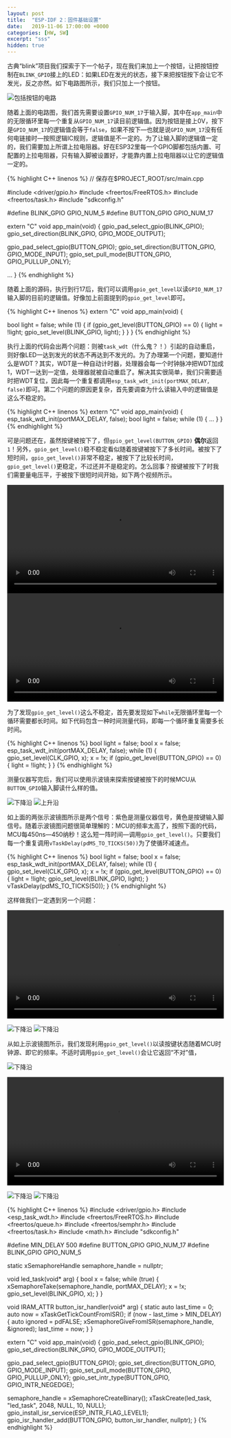 ```yaml
---
layout: post
title:  "ESP-IDF 2：固件基础设置"
date:   2019-11-06 17:00:00 +0000
categories: [HW, SW]
excerpt: "sss"
hidden: true
---
```

古典“blink”项目我们探索于下一个帖子，现在我们来加上一个按钮，让把按钮控制在`BLINK_GPIO`接上的LED：如果LED在发光的状态，接下来把按钮按下会让它不发光，反之亦然。如下电路图所示，我们只加上一个按钮。

![包括按钮的电路](/assets/2019-11-06-esp-idf-2/button-sch.png)

随着上面的电路图，我们首先需要设置`GPIO_NUM_17`于输入脚，其中在`app_main`中的无限循环里每一个重复从`GPIO_NUM_17`读目前逻辑值。因为按钮是接上0V，按下是`GPIO_NUM_17`的逻辑值会等于`false`，如果不按下—也就是说`GPIO_NUM_17`没有任何电链接时—按照逻辑IC规则，逻辑值是不一定的。为了让输入脚的逻辑值一定的，我们需要加上所谓上拉电阻器。好在ESP32里每一个GPIO脚都包括内置、可配置的上拉电阻器，只有输入脚被设置好，才能靠内置上拉电阻器以让它的逻辑值一定的。

{% highlight C++ linenos %}
// 保存在$PROJECT_ROOT/src/main.cpp

#include <driver/gpio.h>
#include <freertos/FreeRTOS.h>
#include <freertos/task.h>
#include "sdkconfig.h"

#define BLINK_GPIO GPIO_NUM_5
#define BUTTON_GPIO GPIO_NUM_17

extern "C" void app_main(void) {
  gpio_pad_select_gpio(BLINK_GPIO);
  gpio_set_direction(BLINK_GPIO, GPIO_MODE_OUTPUT);

  gpio_pad_select_gpio(BUTTON_GPIO);
  gpio_set_direction(BUTTON_GPIO, GPIO_MODE_INPUT);
  gpio_set_pull_mode(BUTTON_GPIO, GPIO_PULLUP_ONLY);

  ...
}
{% endhighlight %}

随着上面的源码，执行到行17后，我们可以调用`gpio_get_level`以读`GPIO_NUM_17`输入脚的目前的逻辑值。好像加上前面提到的`gpio_get_level`即可。

{% highlight C++ linenos %}
extern "C" void app_main(void) {
  
  bool light = false;
  while (1) {
    if (gpio_get_level(BUTTON_GPIO) == 0) {
      light = !light;
      gpio_set_level(BLINK_GPIO, light);
    }
  }
}
{% endhighlight %}

执行上面的代码会出两个问题：则被`task_wdt`（什么鬼？！）引起的自动重启，则好像LED一达到发光的状态不再达到不发光的。为了办理第一个问题，要知道什么是WDT？其实，WDT是一种自动计时器，处理器会每一个时钟脉冲把WDT加成1，WDT一达到一定值，处理器就被自动重启了。解决其实很简单，我们只需要适时把WDT复位，因此每一个重复都调用`esp_task_wdt_init(portMAX_DELAY, false)`即可。第二个问题的原因更复杂，首先要调查为什么读输入中的逻辑值是这么不稳定的。

{% highlight C++ linenos %}
extern "C" void app_main(void) {
  esp_task_wdt_init(portMAX_DELAY, false);
  bool light = false;
  while (1) {
    ...
  }
}
{% endhighlight %}

可是问题还在，虽然按键被按下了，但`gpio_get_level(BUTTON_GPIO)` **偶尔**返回`1`！另外，`gpio_get_level()`稳不稳定看似随着按键被按下了多长时间。被按下了短时间，`gpio_get_level()`非常不稳定，被按下了比较长时间，`gpio_get_level()`更稳定，不过还并不是稳定的。怎么回事？按键被按下了时我们需要量电压平，于被按下很短时间开始，如下两个视频所示。

<div class="myvideo">
   <video  style="display:block; width:100%; height:auto;" controls loop="false">
       <source src="{{ site.baseurl }}/assets/2019-11-06-esp-idf-2/24ms.mp4" type="video/mp4" />
   </video>
</div>

<div class="myvideo">
   <video  style="display:block; width:100%; height:auto;" controls loop="false">
       <source src="{{ site.baseurl }}/assets/2019-11-06-esp-idf-2/240ms.mp4" type="video/mp4" />
   </video>
</div>

为了发现`gpio_get_level()`这么不稳定，首先要发现如下`while`无限循环里每一个循环需要都长时间。如下代码包含一种时间测量代码，即每一个循环重复需要多长时间。

{% highlight C++ linenos %}
  bool light = false;
  bool x = false;
  esp_task_wdt_init(portMAX_DELAY, false);
  while (1) {
    gpio_set_level(CLK_GPIO, x);
    x = !x;
    if (gpio_get_level(BUTTON_GPIO) == 0) {
      light = !light;
    }
  }
{% endhighlight %}

测量仪器写完后，我们可以使用示波镜来探索按键被按下的时候MCU从`BUTTON_GPIO`输入脚读什么样的值。

![下降沿](/assets/2019-11-06-esp-idf-2/bd.png)
![上升沿](/assets/2019-11-06-esp-idf-2/bu.png)

如上面的两张示波镜图所示是两个信号：紫色是测量仪器信号，黄色是按键输入脚信号。随着示波镜图问题很简单理解的：MCU的频率太高了，按照下面的代码，MCU每450ns—450纳秒！这么短一阵时间—调用`gpio_get_level()`。只要我们每一个重复调用`vTaskDelay(pdMS_TO_TICKS(50))`为了使循环减速点。

{% highlight C++ linenos %}
  bool light = false;
  bool x = false;
  esp_task_wdt_init(portMAX_DELAY, false);
  while (1) {
    gpio_set_level(CLK_GPIO, x);
    x = !x;
    if (gpio_get_level(BUTTON_GPIO) == 0) {
      light = !light;
      gpio_set_level(BLINK_GPIO, light);
    }
    vTaskDelay(pdMS_TO_TICKS(50));
  }
{% endhighlight %}

这样做我们一定遇到另一个问题：

<div class="myvideo">
   <video  style="display:block; width:100%; height:auto;" controls loop="false">
       <source src="{{ site.baseurl }}/assets/2019-11-06-esp-idf-2/50ms.mp4" type="video/mp4" />
   </video>
</div>

![下降沿](/assets/2019-11-06-esp-idf-2/slow-1a.png)
![下降沿](/assets/2019-11-06-esp-idf-2/slow-1b.png)

从如上示波镜图所示，我们发现利用`gpio_get_level()`以读按键状态随着MCU时钟源、即它的频率。不适时调用`gpio_get_level()`会让它返回“不对”值，

![下降沿](/assets/2019-11-06-esp-idf-2/intr-nice.png)

<div class="myvideo">
   <video  style="display:block; width:100%; height:auto;" controls loop="false">
       <source src="{{ site.baseurl }}/assets/2019-11-06-esp-idf-2/intr-bounce.mp4" type="video/mp4" />
   </video>
</div>

![下降沿](/assets/2019-11-06-esp-idf-2/intr-bounce.png)
![下降沿](/assets/2019-11-06-esp-idf-2/intr-debounce.png)

{% highlight C++ linenos %}
#include <driver/gpio.h>
#include <esp_task_wdt.h>
#include <freertos/FreeRTOS.h>
#include <freertos/queue.h>
#include <freertos/semphr.h>
#include <freertos/task.h>
#include <math.h>
#include "sdkconfig.h"

#define MIN_DELAY 500
#define BUTTON_GPIO GPIO_NUM_17
#define BLINK_GPIO GPIO_NUM_5

static xSemaphoreHandle semaphore_handle = nullptr;

void led_task(void* arg) {
  bool x = false;
  while (true) {
    xSemaphoreTake(semaphore_handle, portMAX_DELAY);
    x = !x;
    gpio_set_level(BLINK_GPIO, x);
  }
}

void IRAM_ATTR button_isr_handler(void* arg) {
  static auto last_time = 0;
  auto now = xTaskGetTickCountFromISR();
  if (now - last_time > MIN_DELAY) {
    auto ignored = pdFALSE;
    xSemaphoreGiveFromISR(semaphore_handle, &ignored);
    last_time = now;
  }
}

extern "C" void app_main(void) {
  gpio_pad_select_gpio(BLINK_GPIO);
  gpio_set_direction(BLINK_GPIO, GPIO_MODE_OUTPUT);

  gpio_pad_select_gpio(BUTTON_GPIO);
  gpio_set_direction(BUTTON_GPIO, GPIO_MODE_INPUT);
  gpio_set_pull_mode(BUTTON_GPIO, GPIO_PULLUP_ONLY);
  gpio_set_intr_type(BUTTON_GPIO, GPIO_INTR_NEGEDGE);

  semaphore_handle = xSemaphoreCreateBinary();
  xTaskCreate(led_task, "led_task", 2048, NULL, 10, NULL);
  gpio_install_isr_service(ESP_INTR_FLAG_LEVEL1);
  gpio_isr_handler_add(BUTTON_GPIO, button_isr_handler, nullptr);
}
{% endhighlight %}